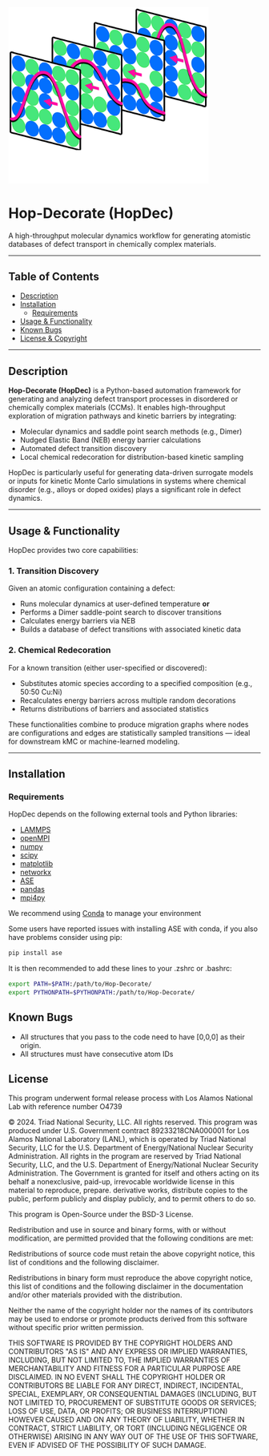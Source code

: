 <img src="assets/logo.png" alt="HopDec Logo" width="400"/>

# Hop-Decorate (HopDec)

A high-throughput molecular dynamics workflow for generating atomistic databases of defect transport in chemically complex materials.

---

## Table of Contents

- [Description](#description)
- [Installation](#installation)
  - [Requirements](#requirements)
- [Usage & Functionality](#usage--functionality)
- [Known Bugs](#known-bugs)
- [License & Copyright](#License)

---

## Description

**Hop-Decorate (HopDec)** is a Python-based automation framework for generating and analyzing defect transport processes in disordered or chemically complex materials (CCMs). It enables high-throughput exploration of migration pathways and kinetic barriers by integrating:

- Molecular dynamics and saddle point search methods (e.g., Dimer)
- Nudged Elastic Band (NEB) energy barrier calculations
- Automated defect transition discovery
- Local chemical redecoration for distribution-based kinetic sampling

HopDec is particularly useful for generating data-driven surrogate models or inputs for kinetic Monte Carlo simulations in systems where chemical disorder (e.g., alloys or doped oxides) plays a significant role in defect dynamics.

---

## Usage & Functionality

HopDec provides two core capabilities:

### 1. **Transition Discovery**
Given an atomic configuration containing a defect:

- Runs molecular dynamics at user-defined temperature **or**
- Performs a Dimer saddle-point search to discover transitions
- Calculates energy barriers via NEB
- Builds a database of defect transitions with associated kinetic data

### 2. **Chemical Redecoration**
For a known transition (either user-specified or discovered):

- Substitutes atomic species according to a specified composition (e.g., 50:50 Cu:Ni)
- Recalculates energy barriers across multiple random decorations
- Returns distributions of barriers and associated statistics

These functionalities combine to produce migration graphs where nodes are configurations and edges are statistically sampled transitions — ideal for downstream kMC or machine-learned modeling.

---

## Installation

### Requirements

HopDec depends on the following external tools and Python libraries:

- [LAMMPS](https://www.lammps.org)
- [openMPI](https://www.open-mpi.org)
- [numpy](https://numpy.org/)
- [scipy](https://scipy.org/)
- [matplotlib](https://matplotlib.org/)
- [networkx](https://networkx.org/)
- [ASE](https://wiki.fysik.dtu.dk/ase/)
- [pandas](https://pandas.pydata.org/)
- [mpi4py](https://mpi4py.readthedocs.io/)

We recommend using [Conda](https://docs.conda.io/en/latest/) to manage your environment

Some users have reported issues with installing ASE with conda, if you also have problems consider using pip:
```bash   
pip install ase
```

It is then recommended to add these lines to your .zshrc or .bashrc:  
```bash  
export PATH=$PATH:/path/to/Hop-Decorate/  
export PYTHONPATH=$PYTHONPATH:/path/to/Hop-Decorate/  
```

## Known Bugs

* All structures that you pass to the code need to have [0,0,0] as their origin.
* All structures must have consecutive atom IDs

## License

This program underwent formal release process with Los Alamos National Lab 
with reference number O4739

© 2024. Triad National Security, LLC. All rights reserved.
This program was produced under U.S. Government contract 89233218CNA000001 for Los Alamos National Laboratory (LANL), which is operated by Triad National Security, LLC for the U.S. Department of Energy/National Nuclear Security Administration. All rights in the program are reserved by Triad National Security, LLC, and the U.S. Department of Energy/National Nuclear Security Administration. The Government is granted for itself and others acting on its behalf a nonexclusive, paid-up, irrevocable worldwide license in this material to reproduce, prepare. derivative works, distribute copies to the public, perform publicly and display publicly, and to permit others to do so.

This program is Open-Source under the BSD-3 License.
 
Redistribution and use in source and binary forms, with or without modification, are permitted provided that the following conditions are met:
 
Redistributions of source code must retain the above copyright notice, this list of conditions and the following disclaimer.
 
Redistributions in binary form must reproduce the above copyright notice, this list of conditions and the following disclaimer in the documentation and/or other materials provided with the distribution.
 
Neither the name of the copyright holder nor the names of its contributors may be used to endorse or promote products derived from this software without specific prior written permission.

THIS SOFTWARE IS PROVIDED BY THE COPYRIGHT HOLDERS AND CONTRIBUTORS "AS IS" AND ANY EXPRESS OR IMPLIED WARRANTIES, INCLUDING, BUT NOT LIMITED TO, THE IMPLIED WARRANTIES OF MERCHANTABILITY AND FITNESS FOR A PARTICULAR PURPOSE ARE DISCLAIMED. IN NO EVENT SHALL THE COPYRIGHT HOLDER OR CONTRIBUTORS BE LIABLE FOR ANY DIRECT, INDIRECT, INCIDENTAL, SPECIAL, EXEMPLARY, OR CONSEQUENTIAL DAMAGES (INCLUDING, BUT NOT LIMITED TO, PROCUREMENT OF SUBSTITUTE GOODS OR SERVICES; LOSS OF USE, DATA, OR PROFITS; OR BUSINESS INTERRUPTION) HOWEVER CAUSED AND ON ANY THEORY OF LIABILITY, WHETHER IN CONTRACT, STRICT LIABILITY, OR TORT (INCLUDING NEGLIGENCE OR OTHERWISE) ARISING IN ANY WAY OUT OF THE USE OF THIS SOFTWARE, EVEN IF ADVISED OF THE POSSIBILITY OF SUCH DAMAGE.


